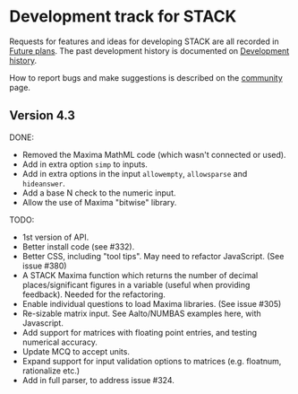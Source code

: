 # Development track for STACK

Requests for features and ideas for developing STACK are all recorded in [Future plans](Future_plans.md). The
past development history is documented on [Development history](Development_history.md).

How to report bugs and make suggestions is described on the [community](../About/Community.md) page.

## Version 4.3

DONE:

* Removed the Maxima MathML code (which wasn't connected or used).
* Add in extra option `simp` to inputs.
* Add in extra options in the input `allowempty`, `allowsparse` and `hideanswer`.
* Add a base N check to the numeric input.
* Allow the use of Maxima "bitwise" library.

TODO:

* 1st version of API.
* Better install code (see #332).
* Better CSS, including "tool tips".  May need to refactor JavaScript.  (See issue #380)
* A STACK Maxima function which returns the number of decimal places/significant figures in a variable (useful when providing feedback).  Needed for the refactoring.
* Enable individual questions to load Maxima libraries.  (See issue #305)
* Re-sizable matrix input.  See Aalto/NUMBAS examples here, with Javascript.
* Add support for matrices with floating point entries, and testing numerical accuracy.
* Update MCQ to accept units.
* Expand support for input validation options to matrices (e.g. floatnum, rationalize etc.)
* Add in full parser, to address issue #324.

